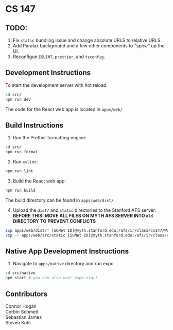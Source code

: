 # CS 147

## TODO:

1. Fix `static` bundling issue and change absolute URLS to relative URLS.
2. Add Paralax background and a few other components to _"spice"_ up the UI.
3. Reconfigue `ESLINT`, `prettier`, and `tsconfig`.

## Development Instructions

To start the development server with hot reload:

```bash
cd src/
npm run dev
```

The code for the React web app is located in `apps/web/`

## Build Instructions

1. Run the Prettier formatting engine:

```bash
cd src/
npm run format
```

2. Run `eslint`:

```bash
npm run lint
```

3. Build the React web app:

```bash
npm run build
```

The build directory can be found in `apps/web/dist/`

4. Upload the `dist/` and `static` directories to the Stanford AFS server:
   **BEFORE THIS: MOVE ALL FILES ON MYTH AFS SERVER INTO `old` DIRECTORY TO PREVENT CONFLICTS**

```bash
scp apps/web/dist/* [SUNet ID]@myth.stanford.edu:/afs/ir/class/cs147/WWW/projects/BecomingIron-Man/Wavelength
scp -r apps/web/src/static [SUNet ID]@myth.stanford.edu:/afs/ir/class/cs147/WWW/projects/BecomingIron-Man/Wavelength
```

## Native App Development Instructions

1. Navigate to `apps/native` directory and run expo

```bash
cd src/native
npm start # you can also use: expo start
```

## Contributors

Connor Hogan  
Corbin Schmeil  
Sebastian James  
Steven Kohl
